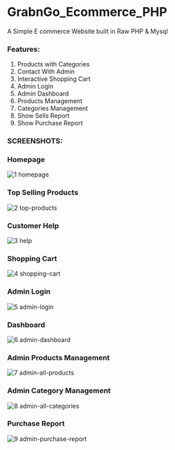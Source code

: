 # GrabnGo_Ecommerce_PHP
A Simple E commerce Website built in Raw PHP &amp; Mysql

### Features:
1. Products with Categories 
2. Contact With Admin
3. Interactive Shopping Cart 
4. Admin Login
5. Admin Dashboard
6. Products Management
7. Categories Management
8. Show Sells Report 
9. Show Purchase Report 


### SCREENSHOTS: 

### Homepage
![1 homepage](https://user-images.githubusercontent.com/13586412/30786913-cbc2074a-a19f-11e7-9b43-f3669954b789.png)

### Top Selling Products
![2 top-products](https://user-images.githubusercontent.com/13586412/30786914-cbeb02d0-a19f-11e7-99c9-d9cb93588280.png)

### Customer Help
![3 help](https://user-images.githubusercontent.com/13586412/30786915-cc0621f0-a19f-11e7-95c2-315128298239.png)

### Shopping Cart
![4 shopping-cart](https://user-images.githubusercontent.com/13586412/30786917-cc18cabc-a19f-11e7-8e97-7320f439788c.png)

### Admin Login
![5 admin-login](https://user-images.githubusercontent.com/13586412/30786919-cc2ccef4-a19f-11e7-9ac0-46e09fb5bd0a.png)

### Dashboard
![6 admin-dashboard](https://user-images.githubusercontent.com/13586412/30786916-cc16af34-a19f-11e7-9bad-271f78789d97.png)

### Admin Products Management 
![7 admin-all-products](https://user-images.githubusercontent.com/13586412/30786920-cc310262-a19f-11e7-909a-6960b7ea726f.png)

### Admin Category Management
![8 admin-all-categories](https://user-images.githubusercontent.com/13586412/30786918-cc22f92e-a19f-11e7-8260-5374061b6c26.png)

### Purchase Report
![9 admin-purchase-report](https://user-images.githubusercontent.com/13586412/30786921-cc4757c4-a19f-11e7-8593-69817b3bb0a9.png)

